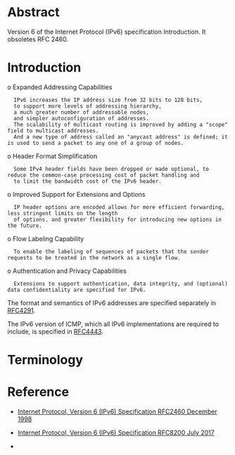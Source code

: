 # Abstract
Version 6 of the Internet Protocol (IPv6) specification Introduction.  It obsoletes RFC 2460.

Introduction
==============================
o  Expanded Addressing Capabilities
``` 
  IPv6 increases the IP address size from 32 bits to 128 bits, 
  to support more levels of addressing hierarchy, 
  a much greater number of addressable nodes, 
  and simpler autoconfiguration of addresses.  
  The scalability of multicast routing is improved by adding a "scope" field to multicast addresses.  
  And a new type of address called an "anycast address" is defined; it is used to send a packet to any one of a group of nodes.

``` 

o  Header Format Simplification

``` 
  Some IPv4 header fields have been dropped or made optional, to reduce the common-case processing cost of packet handling and
  to limit the bandwidth cost of the IPv6 header.
```

o  Improved Support for Extensions and Options

``` 
  IP header options are encoded allows for more efficient forwarding, less stringent limits on the length
  of options, and greater flexibility for introducing new options in the future.
 ```
 
o  Flow Labeling Capability
``` 
  To enable the labeling of sequences of packets that the sender requests to be treated in the network as a single flow.
```

o  Authentication and Privacy Capabilities
``` 
  Extensions to support authentication, data integrity, and (optional) data confidentiality are specified for IPv6.
``` 

The format and semantics of IPv6 addresses are specified separately in [RFC4291](https://tools.ietf.org/html/rfc4291).

The IPv6 version of ICMP, which all IPv6 implementations are required to include, is specified in [RFC4443](https://tools.ietf.org/html/rfc4443).

Terminology
==============================


Reference 
==============================
* [Internet Protocol, Version 6 (IPv6) Specification RFC2460 December 1998](https://tools.ietf.org/html/rfc2460)
* [Internet Protocol, Version 6 (IPv6) Specification RFC8200 July 2017](https://tools.ietf.org/html/rfc8200)

* []()
